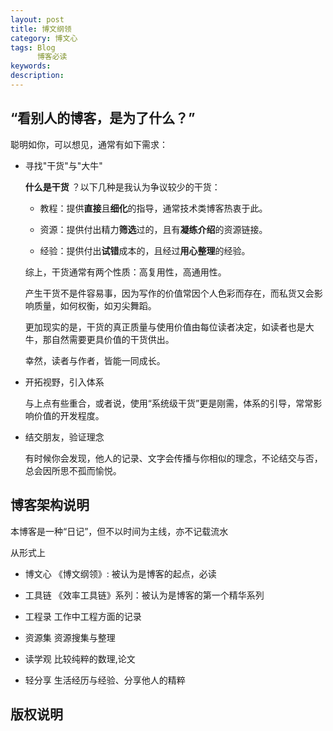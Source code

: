 ```yaml
---
layout: post
title: 博文纲领
category: 博文心
tags: Blog
      博客必读
keywords: 
description: 
---
```



## “看别人的博客，是为了什么？”

聪明如你，可以想见，通常有如下需求：

* 寻找"干货"与"大牛"

    **什么是干货** ？以下几种是我认为争议较少的干货：
    
    - 教程：提供**直接**且**细化**的指导，通常技术类博客热衷于此。
    
    - 资源：提供付出精力**筛选**过的，且有**凝练介绍**的资源链接。
    
    - 经验：提供付出**试错**成本的，且经过**用心整理**的经验。
    
    综上，干货通常有两个性质：高复用性，高通用性。
    
    产生干货不是件容易事，因为写作的价值常因个人色彩而存在，而私货又会影响质量，如何权衡，如刃尖舞蹈。
    
    更加现实的是，干货的真正质量与使用价值由每位读者决定，如读者也是大牛，那自然需要更具价值的干货供出。
    
    幸然，读者与作者，皆能一同成长。
    
* 开拓视野，引入体系
    
    与上点有些重合，或者说，使用“系统级干货”更是刚需，体系的引导，常常影响价值的开发程度。
    
* 结交朋友，验证理念

    有时候你会发现，他人的记录、文字会传播与你相似的理念，不论结交与否，总会因所思不孤而愉悦。


## 博客架构说明

本博客是一种“日记”，但不以时间为主线，亦不记载流水


从形式上


- 博文心
    《博文纲领》: 被认为是博客的起点，必读

- 工具链
    《效率工具链》系列：被认为是博客的第一个精华系列

- 工程录
    工作中工程方面的记录
    
- 资源集
    资源搜集与整理

- 读学观
     比较纯粹的数理,论文

- 轻分享
    生活经历与经验、分享他人的精粹


## 版权说明


